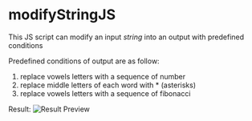 # modifyStringJS
This JS script can modify an input _string_ into an output with predefined conditions

Predefined conditions of output are as follow:
1. replace vowels letters with a sequence of number
2. replace middle letters of each word with * (asterisks)
3. replace vowels letters with a sequence of fibonacci

Result:
![Result Preview](https://github.com/dafiqarba/modifyStringJS/blob/main/result.png?raw=true)
